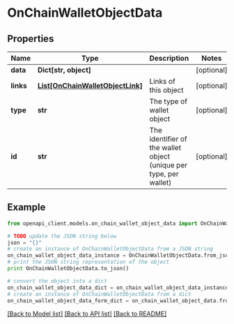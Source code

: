 # OnChainWalletObjectData


## Properties
Name | Type | Description | Notes
------------ | ------------- | ------------- | -------------
**data** | **Dict[str, object]** |  | [optional] 
**links** | [**List[OnChainWalletObjectLink]**](OnChainWalletObjectLink.md) | Links of this object | [optional] 
**type** | **str** | The type of wallet object | [optional] 
**id** | **str** | The identifier of the wallet object (unique per type, per wallet) | [optional] 

## Example

```python
from openapi_client.models.on_chain_wallet_object_data import OnChainWalletObjectData

# TODO update the JSON string below
json = "{}"
# create an instance of OnChainWalletObjectData from a JSON string
on_chain_wallet_object_data_instance = OnChainWalletObjectData.from_json(json)
# print the JSON string representation of the object
print OnChainWalletObjectData.to_json()

# convert the object into a dict
on_chain_wallet_object_data_dict = on_chain_wallet_object_data_instance.to_dict()
# create an instance of OnChainWalletObjectData from a dict
on_chain_wallet_object_data_form_dict = on_chain_wallet_object_data.from_dict(on_chain_wallet_object_data_dict)
```
[[Back to Model list]](../README.md#documentation-for-models) [[Back to API list]](../README.md#documentation-for-api-endpoints) [[Back to README]](../README.md)


